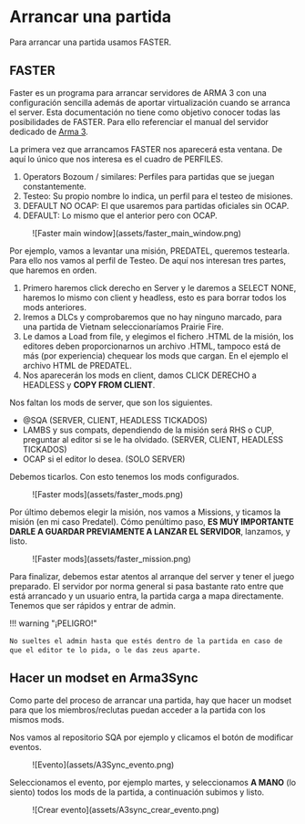 # Arrancar una partida

Para arrancar una partida usamos FASTER.

## FASTER

Faster es un programa para arrancar servidores de ARMA 3 con una configuración sencilla además de aportar virtualización cuando se arranca el server. Esta documentación no tiene como objetivo conocer todas las posibilidades de FASTER. Para ello referenciar el manual del servidor dedicado de [Arma 3](https://community.bistudio.com/wiki/Arma_3:_Dedicated_Server).

La primera vez que arrancamos FASTER nos aparecerá esta ventana. De aquí lo único que nos interesa es el cuadro de PERFILES.

1. Operators Bozoum / similares: Perfiles para partidas que se juegan constantemente.
2. Testeo: Su propio nombre lo indica, un perfil para el testeo de misiones.
3. DEFAULT NO OCAP: El que usaremos para partidas oficiales sin OCAP.
4. DEFAULT: Lo mismo que el anterior pero con OCAP.

<figure markdown>
  ![Faster main window](assets/faster_main_window.png)
</figure>

Por ejemplo, vamos a levantar una misión, PREDATEL, queremos testearla. Para ello nos vamos al perfil de Testeo. De aquí nos interesan tres partes, que haremos en orden.

1. Primero haremos click derecho en Server y le daremos a SELECT NONE, haremos lo mismo con client y headless, esto es para borrar todos los mods anteriores.
2. Iremos a DLCs y comprobaremos que no hay ninguno marcado, para una partida de Vietnam seleccionaríamos Prairie Fire.
3. Le damos a Load from file, y elegimos el fichero .HTML de la misión, los editores deben proporcionarnos un archivo .HTML, tampoco está de más (por experiencia) chequear los mods que cargan. En el ejemplo el archivo HTML de PREDATEL.
4. Nos aparecerán los mods en client, damos CLICK DERECHO a HEADLESS y **COPY FROM CLIENT**.

Nos faltan los mods de server, que son los siguientes.

* @SQA (SERVER, CLIENT, HEADLESS TICKADOS)
* LAMBS y sus compats, dependiendo de la misión será RHS o CUP, preguntar al editor si se le ha olvidado. (SERVER, CLIENT, HEADLESS TICKADOS)
* OCAP si el editor lo desea. (SOLO SERVER)

Debemos ticarlos. Con esto tenemos los mods configurados.

<figure markdown>
  ![Faster mods](assets/faster_mods.png)
</figure>

Por último debemos elegir la misión, nos vamos a Missions, y ticamos la misión (en mi caso Predatel). Cómo penúltimo paso, **ES MUY IMPORTANTE DARLE A GUARDAR PREVIAMENTE A LANZAR EL SERVIDOR**, lanzamos, y listo.

<figure markdown>
  ![Faster mods](assets/faster_mission.png)
</figure>

Para finalizar, debemos estar atentos al arranque del server y tener el juego preparado. El servidor por norma general si pasa bastante rato entre que está arrancado y un usuario entra, la partida carga a mapa directamente. Tenemos que ser rápidos y entrar de admin.

!!! warning "¡PELIGRO!"

    No sueltes el admin hasta que estés dentro de la partida en caso de que el editor te lo pida, o le das zeus aparte.

## Hacer un modset en Arma3Sync

Como parte del proceso de arrancar una partida, hay que hacer un modset para que los miembros/reclutas puedan acceder a la partida con los mismos mods.

Nos vamos al repositorio SQA por ejemplo y clicamos el botón de modificar eventos. 

<figure markdown>
  ![Evento](assets/A3Sync_evento.png)
</figure>

Seleccionamos el evento, por ejemplo martes, y seleccionamos **A MANO** (lo siento) todos los mods de la partida, a continuación subimos y listo.

<figure markdown>
![Crear evento](assets/A3sync_crear_evento.png)
</figure>

